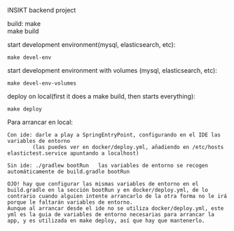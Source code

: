 INSIKT backend project

build: 
make	
	make build

start development environment(mysql, elasticsearch, etc): 
	
	make devel-env

start development environment with volumes (mysql, elasticsearch, etc): 
	
	make devel-env-volumes

deploy on local(first it does a make build, then starts everything): 
	
	make deploy


Para arrancar en local:

	Con ide: darle a play a SpringEntryPoint, configurando en el IDE las variables de entorno
			(las puedes ver en docker/deploy.yml, añadiendo en /etc/hosts elastictest.service apuntando a localhost)
			
	Sin ide: ./gradlew bootRun   las variables de entorno se recogen automáticamente de build.gradle bootRun
	
	OJO! hay que configurar las mismas variables de entorno en el build.gradle en la sección bootRun y en docker/deploy.yml, de lo contrario cuando alguien intente arrancarlo de la otra forma no le irá porque le faltarán variables de entorno.
	Aunque al arrancar desde el ide no se utiliza docker/deploy.yml, este yml es la guia de variables de entorno necesarias para arrancar la app, y es utilizada en make deploy, así que hay que mantenerlo.
